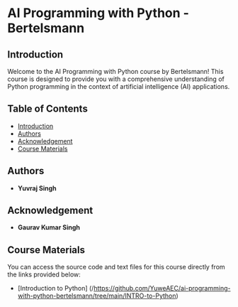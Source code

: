 # AI Programming with Python - Bertelsmann

## Introduction

Welcome to the AI Programming with Python course by Bertelsmann! This course is designed to provide you with a comprehensive understanding of Python programming in the context of artificial intelligence (AI) applications.

## Table of Contents

- [Introduction](#introduction)
- [Authors](#authors)
- [Acknowledgement](#acknowledgement)
- [Course Materials](#course-materials)

## Authors

- **Yuvraj Singh**

## Acknowledgement

- **Gaurav Kumar Singh**

## Course Materials

You can access the source code and text files for this course directly from the links provided below:

- [Introduction to Python] (/https://github.com/YuweAEC/ai-programming-with-python-bertelsmann/tree/main/INTRO-to-Python)



